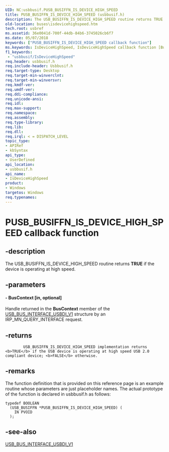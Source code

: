 ```yaml
---
UID: NC:usbbusif.PUSB_BUSIFFN_IS_DEVICE_HIGH_SPEED
title: PUSB_BUSIFFN_IS_DEVICE_HIGH_SPEED (usbbusif.h)
description: The USB_BUSIFFN_IS_DEVICE_HIGH_SPEED routine returns TRUE if the device is operating at high speed.
old-location: buses\isdevicehighspeed.htm
tech.root: usbref
ms.assetid: 36e0041d-700f-44db-84b6-3745026cb6f7
ms.date: 05/07/2018
keywords: ["PUSB_BUSIFFN_IS_DEVICE_HIGH_SPEED callback function"]
ms.keywords: IsDeviceHighSpeed, IsDeviceHighSpeed callback function [Buses], PUSB_BUSIFFN_IS_DEVICE_HIGH_SPEED, USB_BUSIFFN_IS_DEVICE_HIGH_SPEED, USB_BUSIFFN_IS_DEVICE_HIGH_SPEED callback, buses.isdevicehighspeed, usbbusif/IsDeviceHighSpeed, usbinterKR_eaf122ed-eee1-4924-a186-b0474b8c9816.xml
f1_keywords:
 - "usbbusif/IsDeviceHighSpeed"
req.header: usbbusif.h
req.include-header: Usbbusif.h
req.target-type: Desktop
req.target-min-winverclnt: 
req.target-min-winversvr: 
req.kmdf-ver: 
req.umdf-ver: 
req.ddi-compliance: 
req.unicode-ansi: 
req.idl: 
req.max-support: 
req.namespace: 
req.assembly: 
req.type-library: 
req.lib: 
req.dll: 
req.irql: < = DISPATCH_LEVEL
topic_type:
- APIRef
- kbSyntax
api_type:
- UserDefined
api_location:
- usbbusif.h
api_name:
- IsDeviceHighSpeed
product:
- Windows
targetos: Windows
req.typenames: 
---
```


# PUSB_BUSIFFN_IS_DEVICE_HIGH_SPEED callback function


## -description


The USB_BUSIFFN_IS_DEVICE_HIGH_SPEED routine returns <b>TRUE</b> if the device  is operating at high speed. 


## -parameters












#### - BusContext [in, optional]

Handle returned in the <b>BusContext</b> member of the <a href="https://docs.microsoft.com/windows-hardware/drivers/ddi/usbbusif/ns-usbbusif-_usb_bus_interface_usbdi_v1">USB_BUS_INTERFACE_USBDI_V1</a> structure by an IRP_MN_QUERY_INTERFACE request. 


## -returns




            USB_BUSIFFN_IS_DEVICE_HIGH_SPEED implementation returns <b>TRUE</b> if the USB device is operating at high speed USB 2.0 compliant device; <b>FALSE</b> otherwise.  




## -remarks



The function definition that is provided on this reference page is an example routine whose parameters are just placeholder names. The actual prototype of the function is declared in usbbusif.h as follows:

<pre class="syntax" xml:space="preserve"><code>typedef BOOLEAN
  (USB_BUSIFFN *PUSB_BUSIFFN_IS_DEVICE_HIGH_SPEED) (
    IN PVOID
  );</code></pre>



## -see-also




<a href="https://docs.microsoft.com/windows-hardware/drivers/ddi/usbbusif/ns-usbbusif-_usb_bus_interface_usbdi_v1">USB_BUS_INTERFACE_USBDI_V1</a>
 

 

